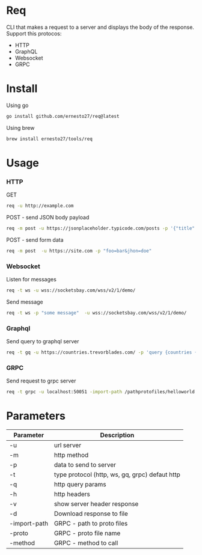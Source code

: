 # Req 
CLI that makes a request to a server and displays the body of the response.
Support this protocos:
- HTTP
- GraphQL
- Websocket
- GRPC

# Install

Using go 
```bash
go install github.com/ernesto27/req@latest
```

Using brew
```bash
brew install ernesto27/tools/req
```


# Usage 

### HTTP 

GET
```bash
req -u http://example.com
```

POST - send JSON body payload
```bash
req -m post -u https://jsonplaceholder.typicode.com/posts -p '{"title": "foo", "body": "bar", "userId": 1}'
```

POST - send form data
```bash
req -m post  -u https://site.com -p "foo=bar&jhon=doe"
```

### Websocket

Listen for messages
```bash
req -t ws -u wss://socketsbay.com/wss/v2/1/demo/
```

Send message
```bash
req -t ws -p "some message"  -u wss://socketsbay.com/wss/v2/1/demo/
```


### Graphql

Send query to graphql server
```bash 
req -t gq -u https://countries.trevorblades.com/ -p 'query {countries {name}}'
```

### GRPC

Send request to grpc server
```bash
req -t grpc -u localhost:50051 -import-path /pathprotofiles/helloworld -proto helloworld.proto -p '{"name": "ernesto"}' -method helloworld.Greeter.SayHello
```


# Parameters

| Parameter | Description |
| --- | --- |
| -u | url server |
| -m | http method |
| -p | data to send to server  |
| -t | type protocol (http, ws, gq, grpc) defaut http |
| -q | http query params |
| -h | http headers |
| -v | show server header response |
| -d | Download response to file|
| -import-path | GRPC - path to proto files |
| -proto | GRPC - proto file name |
| -method | GRPC - method to call |



